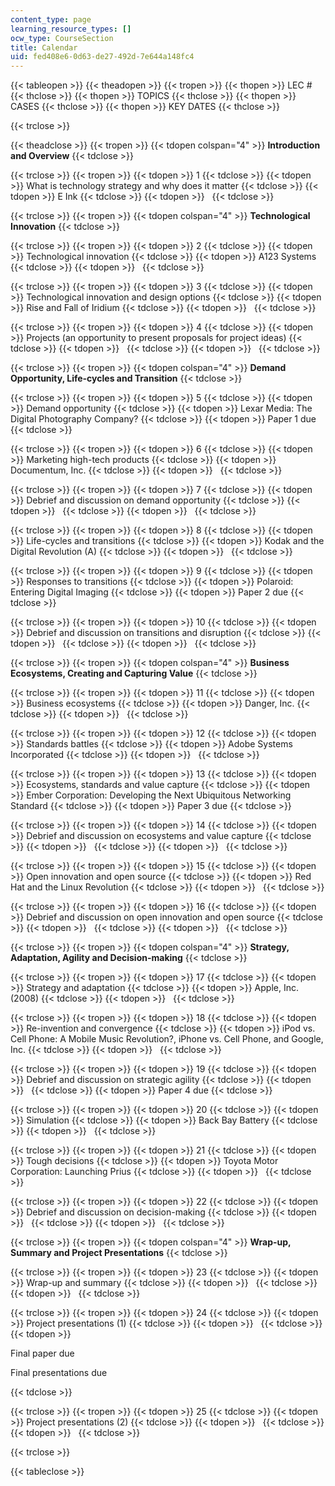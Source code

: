 ```yaml
---
content_type: page
learning_resource_types: []
ocw_type: CourseSection
title: Calendar
uid: fed408e6-0d63-de27-492d-7e644a148fc4
---
```


{{< tableopen >}}
{{< theadopen >}}
{{< tropen >}}
{{< thopen >}}
LEC #
{{< thclose >}}
{{< thopen >}}
TOPICS
{{< thclose >}}
{{< thopen >}}
CASES
{{< thclose >}}
{{< thopen >}}
KEY DATES
{{< thclose >}}

{{< trclose >}}

{{< theadclose >}}
{{< tropen >}}
{{< tdopen colspan="4" >}}
**Introduction and Overview**
{{< tdclose >}}

{{< trclose >}}
{{< tropen >}}
{{< tdopen >}}
1
{{< tdclose >}}
{{< tdopen >}}
What is technology strategy and why does it matter
{{< tdclose >}}
{{< tdopen >}}
E Ink
{{< tdclose >}}
{{< tdopen >}}
 
{{< tdclose >}}

{{< trclose >}}
{{< tropen >}}
{{< tdopen colspan="4" >}}
**Technological Innovation**
{{< tdclose >}}

{{< trclose >}}
{{< tropen >}}
{{< tdopen >}}
2
{{< tdclose >}}
{{< tdopen >}}
Technological innovation
{{< tdclose >}}
{{< tdopen >}}
A123 Systems
{{< tdclose >}}
{{< tdopen >}}
 
{{< tdclose >}}

{{< trclose >}}
{{< tropen >}}
{{< tdopen >}}
3
{{< tdclose >}}
{{< tdopen >}}
Technological innovation and design options
{{< tdclose >}}
{{< tdopen >}}
Rise and Fall of Iridium
{{< tdclose >}}
{{< tdopen >}}
 
{{< tdclose >}}

{{< trclose >}}
{{< tropen >}}
{{< tdopen >}}
4
{{< tdclose >}}
{{< tdopen >}}
Projects (an opportunity to present proposals for project ideas)
{{< tdclose >}}
{{< tdopen >}}
 
{{< tdclose >}}
{{< tdopen >}}
 
{{< tdclose >}}

{{< trclose >}}
{{< tropen >}}
{{< tdopen colspan="4" >}}
**Demand Opportunity, Life-cycles and Transition**
{{< tdclose >}}

{{< trclose >}}
{{< tropen >}}
{{< tdopen >}}
5
{{< tdclose >}}
{{< tdopen >}}
Demand opportunity
{{< tdclose >}}
{{< tdopen >}}
Lexar Media: The Digital Photography Company?
{{< tdclose >}}
{{< tdopen >}}
Paper 1 due
{{< tdclose >}}

{{< trclose >}}
{{< tropen >}}
{{< tdopen >}}
6
{{< tdclose >}}
{{< tdopen >}}
Marketing high-tech products
{{< tdclose >}}
{{< tdopen >}}
Documentum, Inc.
{{< tdclose >}}
{{< tdopen >}}
 
{{< tdclose >}}

{{< trclose >}}
{{< tropen >}}
{{< tdopen >}}
7
{{< tdclose >}}
{{< tdopen >}}
Debrief and discussion on demand opportunity
{{< tdclose >}}
{{< tdopen >}}
 
{{< tdclose >}}
{{< tdopen >}}
 
{{< tdclose >}}

{{< trclose >}}
{{< tropen >}}
{{< tdopen >}}
8
{{< tdclose >}}
{{< tdopen >}}
Life-cycles and transitions
{{< tdclose >}}
{{< tdopen >}}
Kodak and the Digital Revolution (A)
{{< tdclose >}}
{{< tdopen >}}
 
{{< tdclose >}}

{{< trclose >}}
{{< tropen >}}
{{< tdopen >}}
9
{{< tdclose >}}
{{< tdopen >}}
Responses to transitions
{{< tdclose >}}
{{< tdopen >}}
Polaroid: Entering Digital Imaging
{{< tdclose >}}
{{< tdopen >}}
Paper 2 due
{{< tdclose >}}

{{< trclose >}}
{{< tropen >}}
{{< tdopen >}}
10
{{< tdclose >}}
{{< tdopen >}}
Debrief and discussion on transitions and disruption
{{< tdclose >}}
{{< tdopen >}}
 
{{< tdclose >}}
{{< tdopen >}}
 
{{< tdclose >}}

{{< trclose >}}
{{< tropen >}}
{{< tdopen colspan="4" >}}
**Business Ecosystems, Creating and Capturing Value**
{{< tdclose >}}

{{< trclose >}}
{{< tropen >}}
{{< tdopen >}}
11
{{< tdclose >}}
{{< tdopen >}}
Business ecosystems
{{< tdclose >}}
{{< tdopen >}}
Danger, Inc.
{{< tdclose >}}
{{< tdopen >}}
 
{{< tdclose >}}

{{< trclose >}}
{{< tropen >}}
{{< tdopen >}}
12
{{< tdclose >}}
{{< tdopen >}}
Standards battles
{{< tdclose >}}
{{< tdopen >}}
Adobe Systems Incorporated
{{< tdclose >}}
{{< tdopen >}}
 
{{< tdclose >}}

{{< trclose >}}
{{< tropen >}}
{{< tdopen >}}
13
{{< tdclose >}}
{{< tdopen >}}
Ecosystems, standards and value capture
{{< tdclose >}}
{{< tdopen >}}
Ember Corporation: Developing the Next Ubiquitous Networking Standard
{{< tdclose >}}
{{< tdopen >}}
Paper 3 due
{{< tdclose >}}

{{< trclose >}}
{{< tropen >}}
{{< tdopen >}}
14
{{< tdclose >}}
{{< tdopen >}}
Debrief and discussion on ecosystems and value capture
{{< tdclose >}}
{{< tdopen >}}
 
{{< tdclose >}}
{{< tdopen >}}
 
{{< tdclose >}}

{{< trclose >}}
{{< tropen >}}
{{< tdopen >}}
15
{{< tdclose >}}
{{< tdopen >}}
Open innovation and open source
{{< tdclose >}}
{{< tdopen >}}
Red Hat and the Linux Revolution
{{< tdclose >}}
{{< tdopen >}}
 
{{< tdclose >}}

{{< trclose >}}
{{< tropen >}}
{{< tdopen >}}
16
{{< tdclose >}}
{{< tdopen >}}
Debrief and discussion on open innovation and open source
{{< tdclose >}}
{{< tdopen >}}
 
{{< tdclose >}}
{{< tdopen >}}
 
{{< tdclose >}}

{{< trclose >}}
{{< tropen >}}
{{< tdopen colspan="4" >}}
**Strategy, Adaptation, Agility and Decision-making**
{{< tdclose >}}

{{< trclose >}}
{{< tropen >}}
{{< tdopen >}}
17
{{< tdclose >}}
{{< tdopen >}}
Strategy and adaptation
{{< tdclose >}}
{{< tdopen >}}
Apple, Inc. (2008)
{{< tdclose >}}
{{< tdopen >}}
 
{{< tdclose >}}

{{< trclose >}}
{{< tropen >}}
{{< tdopen >}}
18
{{< tdclose >}}
{{< tdopen >}}
Re-invention and convergence
{{< tdclose >}}
{{< tdopen >}}
iPod vs. Cell Phone: A Mobile Music Revolution?, iPhone vs. Cell Phone, and Google, Inc.
{{< tdclose >}}
{{< tdopen >}}
 
{{< tdclose >}}

{{< trclose >}}
{{< tropen >}}
{{< tdopen >}}
19
{{< tdclose >}}
{{< tdopen >}}
Debrief and discussion on strategic agility
{{< tdclose >}}
{{< tdopen >}}
 
{{< tdclose >}}
{{< tdopen >}}
Paper 4 due
{{< tdclose >}}

{{< trclose >}}
{{< tropen >}}
{{< tdopen >}}
20
{{< tdclose >}}
{{< tdopen >}}
Simulation
{{< tdclose >}}
{{< tdopen >}}
Back Bay Battery
{{< tdclose >}}
{{< tdopen >}}
 
{{< tdclose >}}

{{< trclose >}}
{{< tropen >}}
{{< tdopen >}}
21
{{< tdclose >}}
{{< tdopen >}}
Tough decisions
{{< tdclose >}}
{{< tdopen >}}
Toyota Motor Corporation: Launching Prius
{{< tdclose >}}
{{< tdopen >}}
 
{{< tdclose >}}

{{< trclose >}}
{{< tropen >}}
{{< tdopen >}}
22
{{< tdclose >}}
{{< tdopen >}}
Debrief and discussion on decision-making
{{< tdclose >}}
{{< tdopen >}}
 
{{< tdclose >}}
{{< tdopen >}}
 
{{< tdclose >}}

{{< trclose >}}
{{< tropen >}}
{{< tdopen colspan="4" >}}
**Wrap-up, Summary and Project Presentations**
{{< tdclose >}}

{{< trclose >}}
{{< tropen >}}
{{< tdopen >}}
23
{{< tdclose >}}
{{< tdopen >}}
Wrap-up and summary
{{< tdclose >}}
{{< tdopen >}}
 
{{< tdclose >}}
{{< tdopen >}}
 
{{< tdclose >}}

{{< trclose >}}
{{< tropen >}}
{{< tdopen >}}
24
{{< tdclose >}}
{{< tdopen >}}
Project presentations (1)
{{< tdclose >}}
{{< tdopen >}}
 
{{< tdclose >}}
{{< tdopen >}}


Final paper due

Final presentations due


{{< tdclose >}}

{{< trclose >}}
{{< tropen >}}
{{< tdopen >}}
25
{{< tdclose >}}
{{< tdopen >}}
Project presentations (2)
{{< tdclose >}}
{{< tdopen >}}
 
{{< tdclose >}}
{{< tdopen >}}
 
{{< tdclose >}}

{{< trclose >}}

{{< tableclose >}}